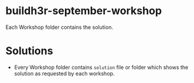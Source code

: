 # buildh3r-september-workshop

Each Workshop folder contains the solution.

# Solutions

- Every Workshop folder contains `solution` file or folder which shows the solution as requested by each workshop.

